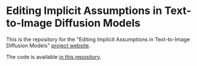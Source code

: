 # Editing Implicit Assumptions in Text-to-Image Diffusion Models
This is the repository for the "Editing Implicit Assumptions in Text-to-Image Diffusion Models" [project website](https://time-diffusion.github.io/).

The code is available [in this repository](https://github.com/bahjat-kawar/time-diffusion).